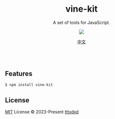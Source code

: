 <p align="center">
</p>

<h1 align="center">
vine-kit
</h1>
<p align="center">
A set of tools for JavaScript.
<p>
<p align="center">
  <a href="https://www.npmjs.com/package/vine-kit"><img src="https://img.shields.io/npm/v/vine-kit?color=729B1B&label="></a>
<p>

<p align="center">
<a href="./README_CN.md">中文</a>
</p>

<h4 align="center">

</h4>
<br>
<br>

## Features

```bash
$ npm install vine-kit
```

## License

[MIT](./LICENSE) License © 2023-Present [tttxdxd](https://github.com/tttxdxd)
